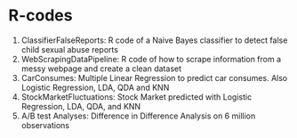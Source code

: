 # R-codes

1. ClassifierFalseReports: R code of a Naive Bayes classifier to detect false child sexual abuse reports
2. WebScrapingDataPipeline: R code of how to scrape information from a messy webpage and create a clean dataset
3. CarConsumes: Multiple Linear Regression to predict car consumes. Also Logistic Regression, LDA, QDA and KNN
4. StockMarketFluctuations: Stock Market predicted with Logistic Regression, LDA, QDA, and KNN
5. A/B test Analyses: Difference in Difference Analysis on 6 million observations
